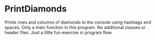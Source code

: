 # PrintDiamonds
Prints rows and columns of diamonds to the console using hashtags and spaces. Only a main function in this program. No additional classes or header files. Just a little fun exercise in program flow. 
